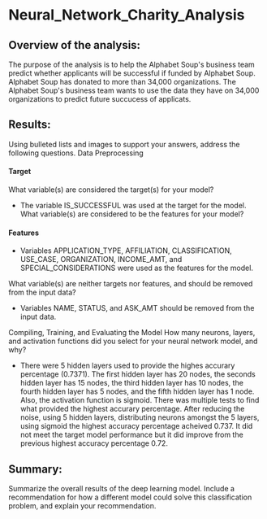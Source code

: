 # Neural_Network_Charity_Analysis

## Overview of the analysis: 
The purpose of the analysis is to help the Alphabet Soup's business team predict whether applicants will be successful if funded by Alphabet Soup. Alphabet Soup has donated to more than 34,000 organizations. The Alphabet Soup's business team wants to use the data they have on 34,000 organizations to predict future succucess of applicats.

## Results: 
Using bulleted lists and images to support your answers, address the following questions.
Data Preprocessing

#### Target
What variable(s) are considered the target(s) for your model?
- The variable IS_SUCCESSFUL was used at the target for the model.
What variable(s) are considered to be the features for your model?
#### Features
- Variables APPLICATION_TYPE, AFFILIATION, CLASSIFICATION, USE_CASE, ORGANIZATION, INCOME_AMT, and SPECIAL_CONSIDERATIONS were used as the features for the model.

What variable(s) are neither targets nor features, and should be removed from the input data?
- Variables NAME, STATUS, and ASK_AMT should be removed from the input data.

Compiling, Training, and Evaluating the Model
How many neurons, layers, and activation functions did you select for your neural network model, and why?

- There were 5 hidden layers used to provide the highes accurary percentage (0.7371). The first hidden layer has 20 nodes, the seconds hidden layer has 15 nodes, the third hidden layer has 10 nodes, the fourth hidden layer has 5 nodes, and the fifth hidden layer has 1 node. Also, the activation function is sigmoid. There was multiple tests to find what provided the highest accurary percentage. After reducing the noise, using 5 hidden layers, distributing neurons amongst the 5 layers, using sigmoid the highest accuracy percentage acheived 0.737. It did not meet the target model performance but it did improve from the previous highest accuracy percentage 0.72.

## Summary:
Summarize the overall results of the deep learning model. Include a recommendation for how a different model could solve this classification problem, and explain your recommendation.
